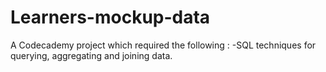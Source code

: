 # Learners-mockup-data
A Codecademy project which required the following :
-SQL techniques for querying, aggregating and joining data.

